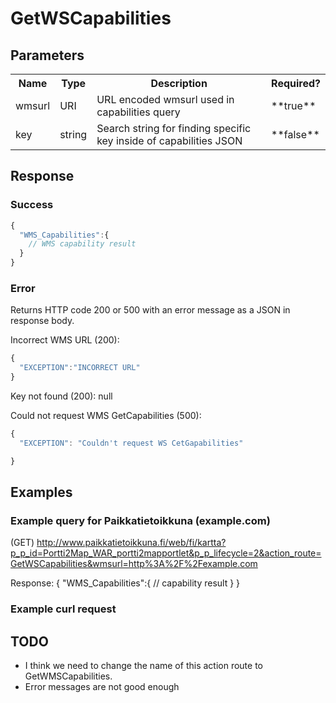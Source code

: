 # GetWSCapabilities


## Parameters
<table>
  <tr>
    <th>Name</th>
    <th>Type</th>
    <th>Description</th>
    <th>Required?</th>
  </tr>
  <tr>
    <td>wmsurl</td>
    <td>URI</td>
    <td>URL encoded wmsurl used in capabilities query</td>
    <td>**true**</td>
  </tr>
  <tr>
    <td>key</td>
    <td>string</td>
    <td>Search string for finding specific key inside of capabilities JSON</td>
    <td>**false**</td>
  </tr>
</table>

## Response

### Success
```javascript
{
  "WMS_Capabilities":{
    // WMS capability result
  }
}
```

### Error
Returns HTTP code 200 or 500 with an error message as a JSON in response body.

Incorrect WMS URL (200):
```javascript
{
  "EXCEPTION":"INCORRECT URL"
}
```

Key not found (200): null

Could not request WMS GetCapabilities (500):
```javascript
{
  "EXCEPTION": "Couldn't request WS CetGapabilities"

}
```

## Examples

### Example query for Paikkatietoikkuna (example.com)
(GET) 
http://www.paikkatietoikkuna.fi/web/fi/kartta?p_p_id=Portti2Map_WAR_portti2mapportlet&p_p_lifecycle=2&action_route=GetWSCapabilities&wmsurl=http%3A%2F%2Fexample.com

Response:
{
  "WMS_Capabilities":{
    // capability result
  }
}


### Example curl request


## TODO
* I think we need to change the name of this action route to GetWMSCapabilities.
* Error messages are not good enough
